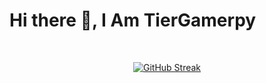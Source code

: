 # Hi there 👋, I Am TierGamerpy

<!-- Here are some ideas to get you started:

- 🔭 I’m currently working on **My Discord Bot.**
- 🌱 I’m currently learning **Front End Devlopment**
- 📫 How to reach me: [You can contact me here](https://discord.gg/F2WZJB5suZ) -->
<div align = "center">
  <br>
  
[![GitHub Streak](http://github-readme-streak-stats.herokuapp.com?user=TierGamerpy&theme=dark&stroke=261FDD&ring=DD2727&fire=DD2727&currStreakLabel=40DD1C&dates=F5F133&sideLabels=40DD1C&sideNums=DBDD5F&currStreakNum=DBDD5F)](https://github.com/TierGamerpy)
  
</div>
<!-- [![Top Langs](https://github-readme-stats.vercel.app/api/top-langs/?username=TierGamerpy&langs_count=10&layout=compact)](https://github.com/TierGamerpy) -->

<!-- [![Readme Card](https://github-readme-stats.vercel.app/api/pin/?username=Tea-Bot-Development&repo=Tea-Bot&show_owner=True)](https://github.com/Tea-Bot-Development/Tea-Bot)  -->

